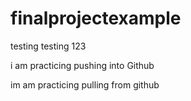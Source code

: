 # finalprojectexample
testing testing 123

i am practicing pushing into Github 

im am practicing pulling from github
